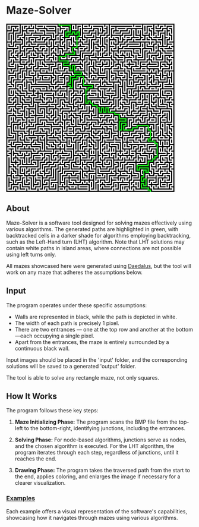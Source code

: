 # Maze-Solver

![Maze Solver](https://github.com/OmriLeviGit/Maze-Solver/blob/main/examples/151x151%2C%20Large%20-%20breadth%20first%20search.jpg?raw=true)

## About
Maze-Solver is a software tool designed for solving mazes effectively using various algorithms.
The generated paths are highlighted in green, with backtracked cells in a darker shade for algorithms employing backtracking, such as the Left-Hand turn (LHT) algorithm.
Note that LHT solutions may contain white paths in island areas, where connections are not possible using left turns only.

All mazes showcased here were generated using [Daedalus](https://www.astrolog.org/labyrnth/daedalus.htm), but the tool will work on any maze that adheres the assumptions below.

## Input
The program operates under these specific assumptions:

- Walls are represented in black, while the path is depicted in white.
- The width of each path is precisely 1 pixel.
- There are two entrances — one at the top row and another at the bottom—each occupying a single pixel.
- Apart from the entrances, the maze is entirely surrounded by a continuous black wall.

Input images should be placed in the 'input' folder, and the corresponding solutions will be saved to a generated 'output' folder.

The tool is able to solve any rectangle maze, not only squares.


## How It Works
The program follows these key steps:

1. **Maze Initializing Phase:** The program scans the BMP file from the top-left to the bottom-right, identifying junctions, including the entrances.

2. **Solving Phase:** For node-based algorithms, junctions serve as nodes, and the chosen algorithm is executed. For the LHT algorithm, the program iterates through each step, regardless of junctions, until it reaches the end.

3. **Drawing Phase:** The program takes the traversed path from the start to the end, applies coloring, and enlarges the image if necessary for a clearer visualization.

### [Examples](https://github.com/OmriLeviGit/Maze-Solver/tree/main/examples)
Each example offers a visual representation of the software's capabilities, showcasing how it navigates through mazes using various algorithms.
